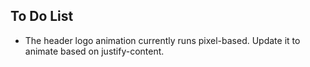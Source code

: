 ## To Do List

- The header logo animation currently runs pixel-based. Update it to animate based on justify-content.